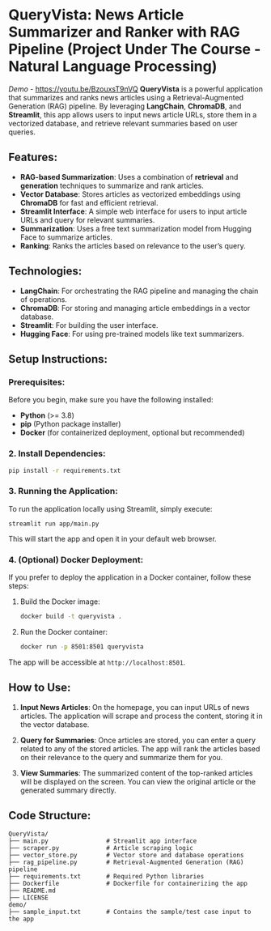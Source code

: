 
# QueryVista: News Article Summarizer and Ranker with RAG Pipeline (Project Under The Course - Natural Language Processing)

*Demo* - https://youtu.be/BzouxsT9nVQ
**QueryVista** is a powerful application that summarizes and ranks news articles using a Retrieval-Augmented Generation (RAG) pipeline. By leveraging **LangChain**, **ChromaDB**, and **Streamlit**, this app allows users to input news article URLs, store them in a vectorized database, and retrieve relevant summaries based on user queries.

## Features:
- **RAG-based Summarization**: Uses a combination of **retrieval** and **generation** techniques to summarize and rank articles.
- **Vector Database**: Stores articles as vectorized embeddings using **ChromaDB** for fast and efficient retrieval.
- **Streamlit Interface**: A simple web interface for users to input article URLs and query for relevant summaries.
- **Summarization**: Uses a free text summarization model from Hugging Face to summarize articles.
- **Ranking**: Ranks the articles based on relevance to the user’s query.

## Technologies:
- **LangChain**: For orchestrating the RAG pipeline and managing the chain of operations.
- **ChromaDB**: For storing and managing article embeddings in a vector database.
- **Streamlit**: For building the user interface.
- **Hugging Face**: For using pre-trained models like text summarizers.

## Setup Instructions:

### Prerequisites:
Before you begin, make sure you have the following installed:
- **Python** (>= 3.8)
- **pip** (Python package installer)
- **Docker** (for containerized deployment, optional but recommended)



### 2. Install Dependencies:

```bash
pip install -r requirements.txt
```



### 3. Running the Application:
To run the application locally using Streamlit, simply execute:
```
streamlit run app/main.py
```

This will start the app and open it in your default web browser.

### 4. (Optional) Docker Deployment:
If you prefer to deploy the application in a Docker container, follow these steps:
1. Build the Docker image:
   ```bash
   docker build -t queryvista .
   ```
2. Run the Docker container:
   ```bash
   docker run -p 8501:8501 queryvista
   ```

The app will be accessible at `http://localhost:8501`.

## How to Use:

1. **Input News Articles**: On the homepage, you can input URLs of news articles. The application will scrape and process the content, storing it in the vector database.
   
2. **Query for Summaries**: Once articles are stored, you can enter a query related to any of the stored articles. The app will rank the articles based on their relevance to the query and summarize them for you.

3. **View Summaries**: The summarized content of the top-ranked articles will be displayed on the screen. You can view the original article or the generated summary directly.

## Code Structure:

```
QueryVista/
├── main.py                # Streamlit app interface
├── scraper.py             # Article scraping logic
├── vector_store.py        # Vector store and database operations
├── rag_pipeline.py        # Retrieval-Augmented Generation (RAG) pipeline
├── requirements.txt       # Required Python libraries
├── Dockerfile             # Dockerfile for containerizing the app
├── README.md   
├── LICENSE 
demo/
├── sample_input.txt       # Contains the sample/test case input to the app

```


